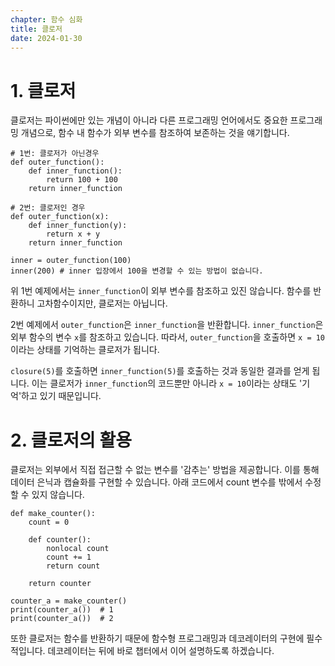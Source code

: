 ```yaml
---
chapter: 함수 심화
title: 클로저
date: 2024-01-30
---
```


# 1. 클로저

클로저는 파이썬에만 있는 개념이 아니라 다른 프로그래밍 언어에서도 중요한 프로그래밍 개념으로, 함수 내 함수가 외부 변수를 참조하여 보존하는 것을 얘기합니다.

```python-exec
# 1번: 클로저가 아닌경우
def outer_function():
    def inner_function():
        return 100 + 100
    return inner_function

# 2번: 클로저인 경우
def outer_function(x):
    def inner_function(y):
        return x + y
    return inner_function

inner = outer_function(100)
inner(200) # inner 입장에서 100을 변경할 수 있는 방법이 없습니다.
```

위 1번 예제에서는 `inner_function`이 외부 변수를 참조하고 있진 않습니다. 함수를 반환하니 고차함수이지만, 클로저는 아닙니다.

2번 예제에서 `outer_function`은 `inner_function`을 반환합니다. `inner_function`은 외부 함수의 변수 `x`를 참조하고 있습니다. 따라서, `outer_function`을 호출하면 `x = 10`이라는 상태를 기억하는 클로저가 됩니다.

`closure(5)`를 호출하면 `inner_function(5)`를 호출하는 것과 동일한 결과를 얻게 됩니다. 이는 클로저가 `inner_function`의 코드뿐만 아니라 `x = 10`이라는 상태도 '기억'하고 있기 때문입니다.

# 2. 클로저의 활용

클로저는 외부에서 직접 접근할 수 없는 변수를 '감추는' 방법을 제공합니다. 이를 통해 데이터 은닉과 캡슐화를 구현할 수 있습니다. 아래 코드에서 count 변수를 밖에서 수정할 수 있지 않습니다.

```python-exec
def make_counter():
    count = 0

    def counter():
        nonlocal count
        count += 1
        return count

    return counter

counter_a = make_counter()
print(counter_a())  # 1
print(counter_a())  # 2
```

또한 클로저는 함수를 반환하기 때문에 함수형 프로그래밍과 데코레이터의 구현에 필수적입니다. 데코레이터는 뒤에 바로 챕터에서 이어 설명하도록 하겠습니다.
